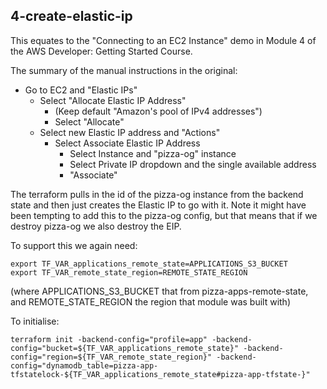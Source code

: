 
## 4-create-elastic-ip

This equates to the "Connecting to an EC2 Instance" demo in Module 4 of the AWS Developer: Getting Started Course.

The summary of the manual instructions in the original:
- Go to EC2 and "Elastic IPs"
    - Select "Allocate Elastic IP Address"
        - (Keep default "Amazon's pool of IPv4 addresses")
	    - Select "Allocate"
	- Select new Elastic IP address and "Actions"
	    - Select Associate Elastic IP Address
		    - Select Instance and "pizza-og" instance
			- Select Private IP dropdown and the single available address
			- "Associate"

The terraform pulls in the id of the pizza-og instance from the backend state and then
just creates the Elastic IP to go with it. Note it might have been tempting to add this
to the pizza-og config, but that means that if we destroy pizza-og we also destroy the EIP.

To support this we again need:

	export TF_VAR_applications_remote_state=APPLICATIONS_S3_BUCKET
	export TF_VAR_remote_state_region=REMOTE_STATE_REGION

(where APPLICATIONS_S3_BUCKET that from pizza-apps-remote-state, and REMOTE_STATE_REGION
the region that module was built with)

To initialise:

    terraform init -backend-config="profile=app" -backend-config="bucket=${TF_VAR_applications_remote_state}" -backend-config="region=${TF_VAR_remote_state_region}" -backend-config="dynamodb_table=pizza-app-tfstatelock-${TF_VAR_applications_remote_state#pizza-app-tfstate-}"

